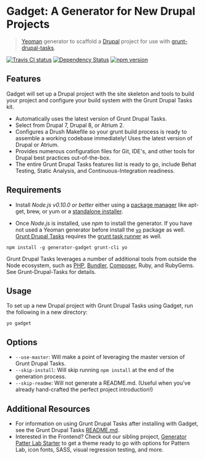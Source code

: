 # Gadget: A Generator for New Drupal Projects

> [Yeoman](http://yeoman.io) generator to scaffold a [Drupal](https://www.drupal.org) project for use with [grunt-drupal-tasks](https://github.com/phase2/grunt-drupal-tasks).

[![Travis CI status](https://travis-ci.org/phase2/generator-gadget.png?branch=master)](https://travis-ci.org/phase2/generator-gadget)
[![Dependency Status](https://david-dm.org/phase2/generator-gadget.svg)](https://david-dm.org/phase2/generator-gadget)
[![npm version](https://badge.fury.io/js/generator-gadget.svg)](https://www.npmjs.com/package/generator-gadget)

## Features

Gadget will set up a Drupal project with the site skeleton and tools to build your project and configure your build 
system with the Grunt Drupal Tasks kit.

* Automatically uses the latest version of Grunt Drupal Tasks.
* Select from Drupal 7, Drupal 8, or Atrium 2.
* Configures a Drush Makefile so your grunt build process is ready to assemble a working codebase immediately! Uses the latest version of Drupal or Atrium.
* Provides numerous configuration files for Git, IDE's, and other tools for Drupal best practices out-of-the-box.
* The entire Grunt Drupal Tasks features list is ready to go, include Behat Testing, Static Analysis, and Continuous-Integration readiness.

## Requirements

* Install _Node.js v0.10.0 or better_ either using a
<a href="https://github.com/joyent/node/wiki/Installing-Node.js-via-package-manager">package manager</a>
like apt-get, brew, or yum or a
<a href="http://nodejs.org/download/">standalone installer</a>.

* Once _Node.js_ is installed, use _npm_ to install the generator. If you have 
not used a Yeoman generator before install the 
[`yo`](https://www.npmjs.com/package/yo) package as well. [Grunt Drupal Tasks](https://github.com/phase2/grunt-drupal-tasks) requires the [grunt task runner](https://www.npmjs.com/package/grunt-cli) as well.

```
npm install -g generator-gadget grunt-cli yo
```

Grunt Drupal Tasks leverages a number of additional tools from outside the Node ecosystem, such as <a 
href="http://php.net">PHP</a>, <a href="http://bundler.io/">Bundler</a>, <a 
href="https://getcomposer.org/download/">Composer</a>, Ruby, and RubyGems. See Grunt-Drupal-Tasks for details.

## Usage

To set up a new Drupal project with Grunt Drupal Tasks using Gadget, run the following in a new directory:

```
yo gadget
```

## Options

* `--use-master`: Will make a point of leveraging the master version of Grunt Drupal Tasks.
* `--skip-install`: Will skip running `npm install` at the end of the generation process.
* `--skip-readme`: Will not generate a README.md. (Useful when you've already hand-crafted the perfect project introduction!)

## Additional Resources

* For information on using Grunt Drupal Tasks after installing with Gadget, see the Grunt Drupal Tasks <a href="https://github.com/phase2/grunt-drupal-tasks/blob/master/README.md">README.md</a>.
* Interested in the Frontend? Check out our sibling project, [Generator Patter Lab Starter](https://github.com/phase2/generator-pattern-lab-starter) to get a theme ready to go with options for Pattern Lab, icon fonts, SASS, visual regression testing, and more.

